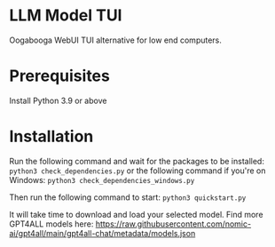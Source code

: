 # LLM Model TUI
Oogabooga WebUI TUI alternative for low end computers.

# Prerequisites
Install Python 3.9 or above

# Installation
Run the following command and wait for the packages to be installed:
`python3 check_dependencies.py`
or the following command if you're on Windows:
`python3 check_dependencies_windows.py `

Then run the following command to start:
`python3 quickstart.py`

It will take time to download and load your selected model.
Find more GPT4ALL models here: https://raw.githubusercontent.com/nomic-ai/gpt4all/main/gpt4all-chat/metadata/models.json
